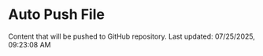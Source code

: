 # Auto Push File

Content that will be pushed to GitHub repository.
Last updated: 07/25/2025, 09:23:08 AM